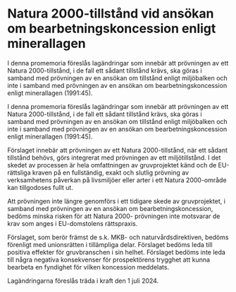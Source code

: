 # Natura 2000-tillstånd vid ansökan om bearbetningskoncession enligt minerallagen

I denna promemoria föreslås lagändringar som innebär att prövningen av ett Natura 2000-tillstånd, i de fall ett sådant tillstånd krävs, ska göras i samband med prövningen av en ansökan om tillstånd enligt miljöbalken och inte i samband med prövningen av en ansökan om bearbetningskoncession enligt minerallagen (1991:45).

I denna promemoria föreslås lagändringar som innebär att prövningen av ett Natura 2000-tillstånd, i de fall ett sådant tillstånd krävs, ska göras i samband med prövningen av en ansökan om tillstånd enligt miljöbalken och inte i samband med prövningen av en ansökan om bearbetningskoncession enligt minerallagen (1991:45).

Förslaget innebär att prövningen av ett Natura 2000-tillstånd, när ett sådant tillstånd behövs, görs integrerat med prövningen av ett miljötillstånd. I det skedet av processen är hela omfattningen av gruvprojektet känd och de EU-rättsliga kraven på en fullständig, exakt och slutlig prövning av verksamhetens påverkan på livsmiljöer eller arter i ett Natura 2000-område kan tillgodoses fullt ut.

Att prövningen inte längre genomförs i ett tidigare skede av gruvprojektet, i samband med prövningen av en ansökan om bearbetningskoncession, bedöms minska risken för att Natura 2000- prövningen inte motsvarar de krav som anges i EU-domstolens rättspraxis.

Förslaget, som berör främst de s.k. MKB- och naturvårdsdirektiven, bedöms förenligt med unionsrätten i tillämpliga delar. Förslaget bedöms leda till positiva effekter för gruvbranschen i sin helhet. Förslaget bedöms inte leda till några negativa konsekvenser för prospektörens trygghet att kunna bearbeta en fyndighet för vilken koncession meddelats.

Lagändringarna föreslås träda i kraft den 1 juli 2024.

